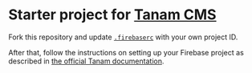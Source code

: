 # Starter project for [Tanam CMS](https://github.com/oddbit/tanam)
Fork this repository and update [`.firebaserc`](.firebaserc) with your own project ID.

After that, follow the instructions on setting up your Firebase project as described in
[the official Tanam documentation](https://github.com/oddbit/tanam#how-do-i-get-tanam).
